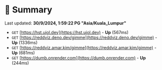 # 📖 Summary
Last updated: **30/9/2024, 1:59:22 PG "Asia/Kuala_Lumpur"**

- `GET` [https://hst.ujol.dev](https://hst.ujol.dev) - **Up** (567ms)
- `GET` [https://reddviz.deno.dev/gimme](https://reddviz.deno.dev/gimme) - **Up** (1336ms)
- `GET` [https://reddviz.amar.kim/gimme](https://reddviz.amar.kim/gimme) - **Up** (681ms)
- `GET` [https://dumb.onrender.com](https://dumb.onrender.com) - **Up** (244ms)
